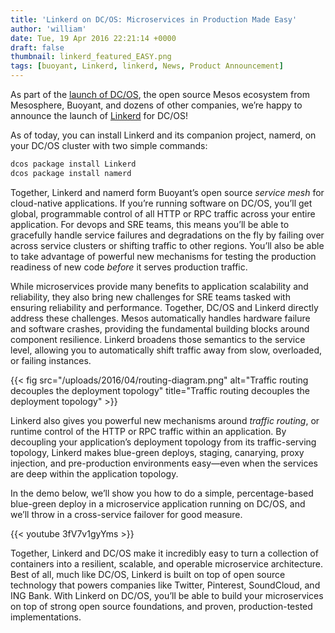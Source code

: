 ```yaml
---
title: 'Linkerd on DC/OS: Microservices in Production Made Easy'
author: 'william'
date: Tue, 19 Apr 2016 22:21:14 +0000
draft: false
thumbnail: linkerd_featured_EASY.png
tags: [buoyant, Linkerd, linkerd, News, Product Announcement]
---
```


As part of the [launch of DC/OS](http://dcos.io/), the open source Mesos
ecosystem from Mesosphere, Buoyant, and dozens of other companies, we’re happy
to announce the launch of [Linkerd](https://linkerd.io/) for DC/OS!

As of today, you can install Linkerd and its companion project, namerd, on your
DC/OS cluster with two simple commands:

```bash
dcos package install Linkerd
dcos package install namerd
```

Together, Linkerd and namerd form Buoyant’s open source *service mesh* for
cloud-native applications. If you’re running software on DC/OS, you’ll get
global, programmable control of all HTTP or RPC traffic across your entire
application. For devops and SRE teams, this means you’ll be able to gracefully
handle service failures and degradations on the fly by failing over across
service clusters or shifting traffic to other regions. You’ll also be able to
take advantage of powerful new mechanisms for testing the production readiness
of new code *before* it serves production traffic.

While microservices provide many benefits to application scalability and
reliability, they also bring new challenges for SRE teams tasked with ensuring
reliability and performance. Together, DC/OS and Linkerd directly address these
challenges. Mesos automatically handles hardware failure and software crashes,
providing the fundamental building blocks around component resilience. Linkerd
broadens those semantics to the service level, allowing you to automatically
shift traffic away from slow, overloaded, or failing instances.

{{< fig
  src="/uploads/2016/04/routing-diagram.png"
  alt="Traffic routing decouples the deployment topology"
  title="Traffic routing decouples the deployment topology" >}}

Linkerd also gives you powerful new mechanisms around _traffic routing_, or
runtime control of the HTTP or RPC traffic within an application. By decoupling
your application’s deployment topology from its traffic-serving topology,
Linkerd makes blue-green deploys, staging, canarying, proxy injection, and
pre-production environments easy—even when the services are deep within the
application topology.

In the demo below, we’ll show you how to do a simple, percentage-based
blue-green deploy in a microservice application running on DC/OS, and we’ll
throw in a cross-service failover for good measure.

{{< youtube 3fV7v1gyYms >}}

Together, Linkerd and DC/OS make it incredibly easy to turn a collection of
containers into a resilient, scalable, and operable microservice architecture.
Best of all, much like DC/OS, Linkerd is built on top of open source technology
that powers companies like Twitter, Pinterest, SoundCloud, and ING Bank. With
Linkerd on DC/OS, you’ll be able to build your microservices on top of strong
open source foundations, and proven, production-tested implementations.
